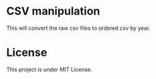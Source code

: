 # CSV manipulation
This will convert the raw csv files to ordered csv by year.
# License
This project is under MIT License.
